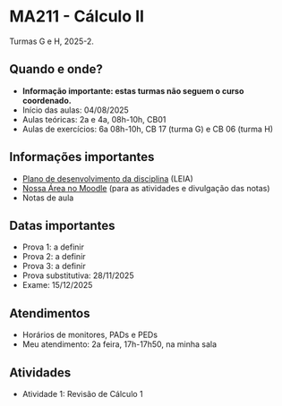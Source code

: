 # MA211 - Cálculo II

Turmas G e H, 2025-2.

## Quando e onde?

- **Informação importante: estas turmas não seguem o curso coordenado.**
- Início das aulas: 04/08/2025
- Aulas teóricas: 2a e 4a, 08h-10h, CB01
- Aulas de exercícios: 6a 08h-10h, CB 17 (turma G) e CB 06 (turma H)

## Informações importantes

- [Plano de desenvolvimento da disciplina](2025-2-ma211-plano-de-desenvolvimento.pdf) (LEIA)
- [Nossa Área no Moodle](https://moodle.ggte.unicamp.br/course/view.php?id=21752) (para as atividades e divulgação das notas)
- Notas de aula

## Datas importantes

- Prova 1: a definir
- Prova 2: a definir
- Prova 3: a definir
- Prova substitutiva: 28/11/2025
- Exame: 15/12/2025

## Atendimentos

- Horários de monitores, PADs e PEDs
- Meu atendimento: 2a feira, 17h-17h50, na minha sala

## Atividades

- Atividade 1: Revisão de Cálculo 1